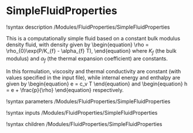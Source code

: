 # SimpleFluidProperties

!syntax description /Modules/FluidProperties/SimpleFluidProperties

This is a computationally simple fluid based on a constant bulk modulus density fluid,
with density given by
\begin{equation}
  \rho = \rho_{0}\exp(P/K_{f} - \alpha_{f} T),
\end{equation}
where $K_{f}$ (the bulk modulus) and $\alpha_{f}$ (the thermal expansion coefficient) are
constants.

In this formulation, viscosity and thermal conductivity are constant (with values specified
in the input file), while internal energy and enthalpy are given by
\begin{equation}
  e = c_v T
\end{equation}
and
\begin{equation}
  h = e + \frac{p}{\rho}
\end{equation}
respectively.

!syntax parameters /Modules/FluidProperties/SimpleFluidProperties

!syntax inputs /Modules/FluidProperties/SimpleFluidProperties

!syntax children /Modules/FluidProperties/SimpleFluidProperties
